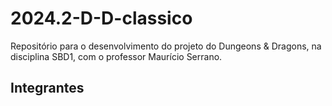 # 2024.2-D-D-classico

Repositório para o desenvolvimento do projeto do Dungeons & Dragons, na disciplina SBD1, com o professor Maurício Serrano.

## Integrantes

